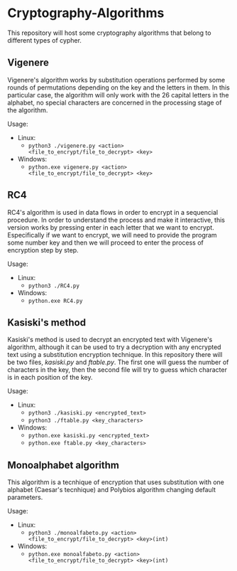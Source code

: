# Cryptography-Algorithms

This repository will host some cryptography algorithms that belong to different types of cypher.

## Vigenere

Vigenere's algorithm works by substitution operations performed by some rounds of permutations depending on the key and the letters in them. In this particular case, the algorithm will only work with the 26 capital letters in the alphabet, no special characters are concerned in the processing stage of the algorithm.

Usage:
- Linux:
  - ``python3 ./vigenere.py <action> <file_to_encrypt/file_to_decrypt> <key>``
- Windows:
  - ``python.exe vigenere.py <action> <file_to_encrypt/file_to_decrypt> <key>``

## RC4 

RC4's algorithm is used in data flows in order to encrypt in a sequencial procedure. In order to understand the process and make it interactive, this version works by pressing enter in each letter that we want to encrypt.
Especifically if we want to encrypt, we will need to provide the program some number key and then we will proceed to enter the process of encryption step by step.

Usage:
- Linux:
  - ``python3 ./RC4.py ``
- Windows:
  - ``python.exe RC4.py``

## Kasiski's method

Kasiski's method is used to decrypt an encrypted text with Vigenere's algorithm, although it can be used to try a decryption with any encrypted text using a substitution encryption technique.
In this repository there will be two files, *kasiski.py* and *ftable.py*. The first one will guess the number of characters in the key, then the second file will try to guess which character is in each position of the key.

Usage:
- Linux:
  - ``python3 ./kasiski.py <encrypted_text>``
  - ``python3 ./ftable.py <key_characters>`` 
- Windows:
  - ``python.exe kasiski.py <encrypted_text>``
  - ``python.exe ftable.py <key_characters>``

## Monoalphabet algorithm

This algorithm is a tecnhique of encryption that uses substitution with one alphabet (Caesar's tecnhique) and Polybios algorithm changing default parameters.

Usage:
- Linux:
  - ``python3 ./monoalfabeto.py <action> <file_to_encrypt/file_to_decrypt> <key>(int)``
- Windows:
  - ``python.exe monoalfabeto.py <action> <file_to_encrypt/file_to_decrypt> <key>(int)``
